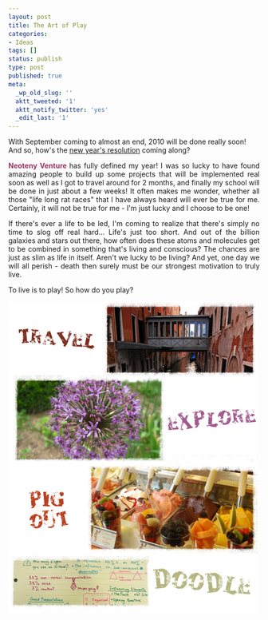```yaml
---
layout: post
title: The Art of Play
categories:
- Ideas
tags: []
status: publish
type: post
published: true
meta:
  _wp_old_slug: ''
  aktt_tweeted: '1'
  aktt_notify_twitter: 'yes'
  _edit_last: '1'
---
```

With September coming to almost an end, 2010 will be done really soon! And so, how's the <a href="/neoteny-venture-2010/">new year's resolution</a> coming along?
<p style="text-align: justify;"><strong><span style="color: #993366;">Neoteny Venture</span> </strong>has fully defined my year! I was so lucky to have found amazing people to build up some projects that will be implemented real soon as well as I got to travel around for 2 months, and finally my school will be done in just about a few weeks! It often makes me wonder, whether all those "life long rat races" that I have always heard will ever be true for me. Certainly, it will not be true for me - I'm just lucky and I choose to be one!</p>
<p style="text-align: justify;">If there's ever a life to be led, I'm coming to realize that there's simply no time to slog off real hard... Life's just too short. And out of the billion galaxies and stars out there, how often does these atoms and molecules get to be combined in something that's living and conscious? The chances are just as slim as life in itself. Aren't we lucky to be living? And yet, one day we will all perish - death then surely must be our strongest motivation to truly live.</p>
<p style="text-align: justify;">To live is to play! So how do you play?</p>
<img class="aligncenter size-full wp-image-841" title="art-of-play" src="/img/art-of-play.jpg" alt="" width="500" height="625" />
